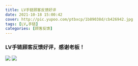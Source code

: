 ```yaml
---
title: LV手链顾客反馈好评
date: 2021-10-18 15:00:42
cover: http://pic.yupoo.com/ptbxcp/1b89038d/cb426942.jpg
tags: [LV,手链]
categories: [顾客反馈]
---
```


###  LV手链顾客反馈好评，感谢老板！
![](http://pic.yupoo.com/ptbxcp/66561241/6c0ff03b.jpg)
![](http://pic.yupoo.com/ptbxcp/1b89038d/cb426942.jpg)
